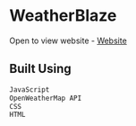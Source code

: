 # WeatherBlaze
Open to view website - 
[Website](https://kamal030803.github.io/WeatherBlaze/)
## Built Using
```bash
JavaScript
OpenWeatherMap API
CSS
HTML
```

